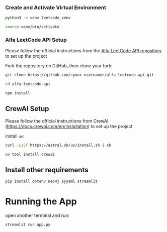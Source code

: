 ### Create and Activate Virtual Environment
```bash
python3 -m venv leetcode_venv
```

```bash
source venv/bin/activate
```

### Alfa LeetCode API Setup

Please follow the official instructions from the [Alfa LeetCode API repository](https://github.com/alfaarghya/alfa-leetcode-api) to set up the project

Fork the repository on GitHub, then clone your fork:

```bash
git clone https://github.com/<your-username>/alfa-leetcode-api.git
```

```bash
cd alfa-leetcode-api
```

```bash
npm install
```

## CrewAI Setup

Please follow the official instructions from CrewAI (https://docs.crewai.com/en/installation) to set up the project

install `uv`:

```bash
curl -LsSf https://astral.sh/uv/install.sh | sh
```

```bash
uv tool install crewai
```

## Install other requirements
```bash
pip install dotenv neo4j pyyaml streamlit
```


# Running the App


open another terminal and run:
```bash
streamlit run app.py
```